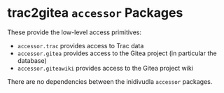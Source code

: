 # trac2gitea `accessor` Packages

These provide the low-level access primitives:
* `accessor.trac` provides access to Trac data
* `accessor.gitea` provides access to the Gitea project (in particular the database)
* `accessor.giteawiki` provides access to the Gitea project wiki

There are no dependencies between the inidivudla `accessor` packages.